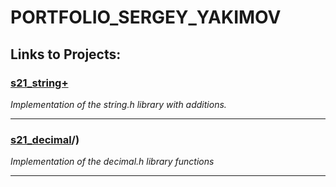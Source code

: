 # PORTFOLIO_SERGEY_YAKIMOV
## Links to Projects:
### [s21_string+](https://github.com/Garjelin/s21_string/)

_Implementation of the string.h library with additions._

---

### [s21_decimal](https://github.com/Garjelin/s21_decimal)/)

_Implementation of the decimal.h library functions_

---
